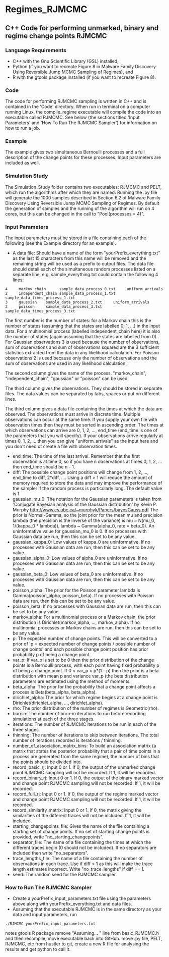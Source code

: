 # Regimes_RJMCMC
## C++ Code for performing unmarked, binary and regime change points RJMCMC

### Language Requirements

- C++ with the Gnu Scientific Library (GSL) installed,
- Python (if you want to recreate Figure 8 in Malware Family Discovery Using Reversible Jump MCMC Sampling of Regimes), and
- R with the gtools package installed (if you want to recreate Figure 8).


### Code

The code for performing RJMCMC sampling is written in C++ and is contained in the 'Code' directory. When run in terminal on a computer running Linux, the compile_regime executable will compile the code into an executable called RJMCMC. See below (the sections titled 'Input Parameters' and 'How To Run The RJMCMC Sampler') for information on how to run a job.


### Example

The example gives two simultaneous Bernoulli processes and a full description of the change points for these processes. Input parameters are included as well.


### Simulation Study

The Simulation_Study folder contains two executables: RJMCMC and PELT, which run the algorithms after which they are named. Running the .py file will generate the 1000 samples described in Section 6.2 of Malware Family Discovery Using Reversible Jump MCMC Sampling of Regimes. By default the generation of samples and the running of the algorithm will run on 4 cores, but this can be changed in the call to "Pool(processes = 4)".


### Input Parameters

The input parameters must be stored in a file containing each of the following (see the Example directory for an example).
- A data file: Should have a name of the form "yourPrefix_everything.txt" as the last 15 characters from this name will be removed and the remaining string will be used as a prefix to output files. The data file should detail each of the simultaneous random processes listed on a separate line, e.g. sample_everything.txt could contain the following 4 lines:

````
4     markov_chain      sample_data_process_0.txt     uniform_arrivals
2     independent_chain sample_data_process_1.txt     sample_data_times_process_1.txt
3     gaussian    sample_data_process_2.txt     uniform_arrivals
2     poisson     sample_data_process_3.txt     sample_data_times_process_3.txt
````

The first number is the number of states: for a Markov chain this is the number of states (assuming that the states are labelled 0, 1, ...) in the input data. For a multinomial process (labelled independent_chain here) it is also the number of states (again assuming that the states are labelled from 0). For Gaussian observations 3 is used because the number of observations, sum of observations and sum of observations squared are the 3 sufficient statistics extracted from the data in any likelihood calculation. For Poisson observations 2 is used because only the number of observations and the sum of observations are used in any likelihood calculation.

The second column gives the name of the process. "markov_chain", "independent_chain", "gaussian" or "poisson" can be used.

The third column gives the observations. They should be stored in separate files. The data values can be separated by tabs, spaces or put on different lines.

The third column gives a data file containing the times at which the data are observed. The observations must arrive in discrete time. Multiple observations can occur at the same time. If you supply your own file with observation times then they must be sorted in ascending order. The times at which observations can arrive are 0, 1, 2, ..., end_time (end_time is one of the parameters that you will specify). If your observations arrive regularly at times 0, 1, 2, ... then you can give "uniform_arrivals" as the input here and you don't need ot create a file with observation times.
- end_time: The time of the last arrival. Remember that the first observation is at time 0, so if you have n observations at times 0, 1, 2, ... then end_time should be n - 1.
- diff: The possible change point positions will change from 1, 2, ..., end_time to diff, 2*diff, .... Using a diff > 1 will reduce the amount of memory required to store the data and may improve the performance of the sampler if the random process is particularly long. The default value is 1.
- gaussian_mu_0: The notation for the Gaussian parameters is taken from 'Conjugate Bayesian analysis of the Gaussian distribution' by Kevin P. Murphy http://www.cs.ubc.ca/~murphyk/Papers/bayesGauss.pdf The prior is Normal-Gamma, so the joint prior for the mean mu and precision lambda (the precision is the inverse of the variance) is mu ~ N(mu_0, 1/(kappa_0 * lambda)), lambda ~ Gamma(alpha_0, rate = beta_0). An uninformative value for gaussian_mu_0 is 0. If no processes with Gaussian data are run, then this can be set to be any value.
- gaussian_kappa_0: Low values of kappa_0 are uninformative. If no processes with Gaussian data are run, then this can be set to be any value.
- gaussian_alpha_0: Low values of alpha_0 are uninformative. If no processes with Gaussian data are run, then this can be set to be any value.
- gaussian_beta_0: Low values of beta_0 are uninformative. If no processes with Gaussian data are run, then this can be set to be any value.
- poisson_alpha: The prior for the Poisson parameter lambda is Gamma(poisson_alpha, poisson_beta). If no processes with Poisson data are run, then this can be set to be any value.
- poisson_beta: If no processes with Gaussian data are run, then this can be set to be any value.
- markov_alpha: For a multinomial process or a Markov chain, the prior distribution is Dirichlet(markov_alpha, ..., markov_alpha). If no multinomial processes or Markov chains are run, then this can be set to be any value.
- p: The expected number of change points. This will be converted to a prior of 'p = expected number of change points / possible number of change points' and each possible change point position has prior probability p of being a change point.
- var_p: If var_p is set to be 0 then the prior distribution of the change points is a Bernoulli process, with each point having fixed probability p of being a change point. If 0 < var_p < p*(1 - p) then the prior is a beta distribution with mean p and variance var_p (the beta distribution parameters are estimated using the method of moments.
- beta_alpha: The prior for the probability that a change point affects a process is Beta(beta_alpha, beta_alpha).
- dirichlet_alpha: The prior for which regime begins at a change point is Dirichlet(dirichlet_alpha, ..., dirichlet_alpha).
- rho: The prior distribution of the number of regimes is Geometric(rho).
- burnin: The number of burn-in iterations to run before recording simulations at each of the three stages.
- iterations: The number of RJMCMC iterations to be run in each of the three stages.
- thinning: The number of iterations to skip between iterations. The total number of iterations recorded is iterations / thinning.
- number_of_association_matrix_bins: To build an association matrix (a matrix that states the posterior probability that a pair of time points in a process are generated from the same regime), the number of bins that the points should be divided into.
- record_basic_rj: Input 0 or 1. If 0, the output of the unmarked change point RJMCMC sampling will not be recorded. If 1, it will be recorded.
- record_binary_rj: Input 0 or 1. If 0, the output of the binary marked vector and change point RJMCMC sampling will not be recorded. If 1, it will be recorded.
- record_full_rj: Input 0 or 1. If 0, the output of the regime marked vector and change point RJMCMC sampling will not be recorded. If 1, it will be recorded.
- record_similarity_matrix: Input 0 or 1. If 0, the matrix giving the similarities of the different traces will not be included. If 1, it will be included.
- starting_changepoints_file: Gives the name of the file containing a starting set of change points. If no set of starting change points is provided, write "no_starting_changepoints".
- separator_file: The name of a file containing the times at which the different traces begin (0 should not be included). If no separators are included then write "no_separators".
- trace_lengths_file: The name of a file containing the number of observations in each trace. Use if diff > 1 as this will make the trace length estimates incorrect. Write "no_trace_lengths" if diff == 1.
- seed: The random seed for the RJMCMC sampler.


### How to Run The RJMCMC Sampler
- Create a yourPrefix_input_parameters.txt file using the parameters above along with yourPrefix_everything.txt and data files.
- Assuming that the executable RJMCMC is in the same directory as your data and input parameters, run
````
./RJMCMC yourPrefix_input_parameters.txt
````

notes gtools R package
      remove "Assuming... " line from basic_RJMCMC.h and then recompile, move executable back into GitHub. move .py file, PELT, RJMCMC, etc from hustler to git, create a new R file for analysing the results and get python to call it.

